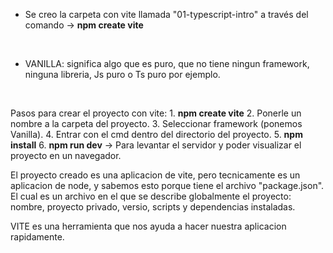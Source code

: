 - Se creo la carpeta con vite llamada "01-typescript-intro" a través del comando → **npm create vite**
<br>

- VANILLA: significa algo que es puro, que no tiene ningun framework, ninguna libreria, Js puro o Ts puro por ejemplo.
<br>

Pasos para crear el proyecto con vite:
    1. **npm create vite**
    2. Ponerle un nombre a la carpeta del proyecto.
    3. Seleccionar framework (ponemos Vanilla).
    4. Entrar con el cmd dentro del directorio del proyecto.
    5. **npm install**
    6. **npm run dev** → Para levantar el servidor y poder visualizar el proyecto en un navegador.

El proyecto creado es una aplicacion de vite, pero tecnicamente es un aplicacion de node, y sabemos esto porque tiene el archivo "package.json". El cual es un archivo en el que se describe globalmente el proyecto: nombre, proyecto privado, versio, scripts y dependencias instaladas.

VITE es una herramienta que nos ayuda a hacer nuestra aplicacion rapidamente.